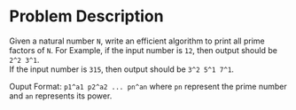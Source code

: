 # Problem Description

Given a natural number `N`, write an efficient algorithm to print all prime factors of `N`.
For Example, if the input number is `12`, then output should be `2^2 3^1`.  
If the input number is `315`, then output should be `3^2 5^1 7^1`.

Ouput Format: `p1^a1 p2^a2 ... pn^an` where `pn` represent the prime number and `an` represents its power.
